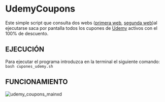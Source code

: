 # UdemyCoupons
Este simple script que consulta dos webs ([primera web](https://smartybro.com/category/udemy-coupon-100-off/), [segunda web](https://udemycoupons.me/))al ejecutarse saca por pantalla todos los cupones de [Udemy](https://www.udemy.com/) activos con el 100% de descuento.

## EJECUCIÓN
Para ejecutar el programa introduzca en la terminal el siguiente comando:
`bash cupones_udemy.sh`

## FUNCIONAMIENTO

![udemy_coupons_mainxd](https://user-images.githubusercontent.com/78870476/126552870-c1074377-3892-4c8d-862a-f7335544bdef.png)
